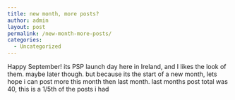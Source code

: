 ```yaml
---
title: new month, more posts?
author: admin
layout: post
permalink: /new-month-more-posts/
categories:
  - Uncategorized
---
```

Happy September! its PSP launch day here in Ireland, and I likes the look of them. maybe later though. but because its the start of a new month, lets hope i can post more this month then last month. last months post total was 40, this is a 1/5th of the posts i had